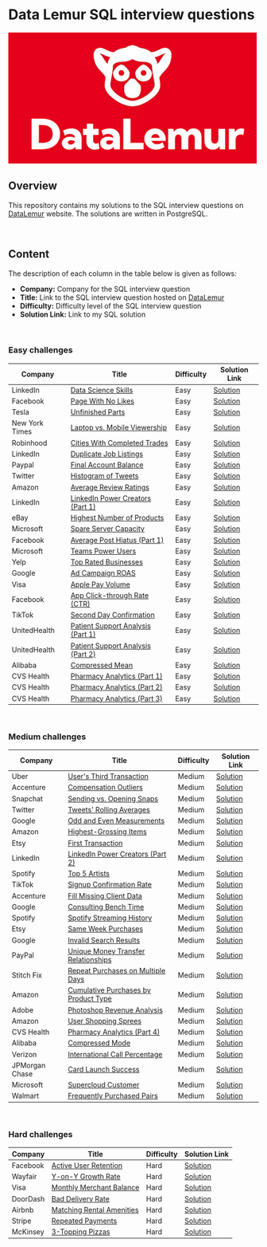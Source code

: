 # Data Lemur SQL interview questions

![](/assets/coverimage.png)

## Overview

This repository contains my solutions to the SQL interview questions on [DataLemur](https://datalemur.com/sql-interview-questions) website. The solutions are written in PostgreSQL.

<br>

## Content


The description of each column in the table below is given as follows:

- **Company:** Company for the SQL interview question
- **Title:** Link to the SQL interview question hosted on [DataLemur](https://datalemur.com/sql-interview-questions)
- **Difficulty:** Difficulty level of the SQL interview question
- **Solution Link:** Link to my SQL solution

<br>

### **Easy challenges**

| Company | Title | Difficulty | Solution Link |
|------------|------------------------|------------|-----------|
| LinkedIn | [Data Science Skills](https://datalemur.com/questions/matching-skills) | Easy | [Solution](Easy/matching-skills.sql)
| Facebook | [Page With No Likes](https://datalemur.com/questions/sql-page-with-no-likes) | Easy | [Solution](Easy/sql-page-with-no-likes.sql)
| Tesla | [Unfinished Parts](https://datalemur.com/questions/tesla-unfinished-parts) | Easy | [Solution](Easy/tesla-unfinished-parts.sql)
| New York Times | [Laptop vs. Mobile Viewership](https://datalemur.com/questions/laptop-mobile-viewership) | Easy | [Solution](Easy/laptop-mobile-viewership.sql)
| Robinhood | [Cities With Completed Trades](https://datalemur.com/questions/completed-trades) | Easy | [Solution](Easy/completed-trades.sql)
| LinkedIn | [Duplicate Job Listings](https://datalemur.com/questions/duplicate-job-listings) | Easy | [Solution](Easy/duplicate-job-listings.sql)
| Paypal | [Final Account Balance](https://datalemur.com/questions/final-account-balance) | Easy | [Solution](Easy/final-account-balance.sql)
| Twitter | [Histogram of Tweets](https://datalemur.com/questions/sql-histogram-tweets) | Easy | [Solution](Easy/sql-histogram-tweets.sql)
| Amazon | [Average Review Ratings](https://datalemur.com/questions/sql-avg-review-ratings) | Easy | [Solution](Easy/sql-avg-review-ratings.sql)
| LinkedIn | [LinkedIn Power Creators (Part 1)](https://datalemur.com/questions/linkedin-power-creators) | Easy | [Solution](Easy/linkedin-power-creators.sql)
| eBay | [Highest Number of Products](https://datalemur.com/questions/sql-highest-products) | Easy | [Solution](Easy/sql-highest-products.sql)
| Microsoft | [Spare Server Capacity](https://datalemur.com/questions/sql-spare-server-capacity) | Easy | [Solution](Easy/sql-spare-server-capacity.sql)
| Facebook | [Average Post Hiatus (Part 1)](https://datalemur.com/questions/sql-average-post-hiatus-1) | Easy | [Solution](Easy/sql-average-post-hiatus-1.sql)
| Microsoft | [Teams Power Users](https://datalemur.com/questions/teams-power-users) | Easy | [Solution](Easy/teams-power-users.sql)
| Yelp | [Top Rated Businesses](https://datalemur.com/questions/sql-top-businesses) | Easy | [Solution](Easy/sql-top-businesses.sql)
| Google | [Ad Campaign ROAS](https://datalemur.com/questions/ad-campaign-roas) | Easy | [Solution](Easy/ad-campaign-roas.sql)
| Visa | [Apple Pay Volume](https://datalemur.com/questions/apple-pay-volume) | Easy | [Solution](Easy/apple-pay-volume.sql)
| Facebook | [App Click-through Rate (CTR)](https://datalemur.com/questions/sql-app-ctr) | Easy | [Solution](Easy/sql-app-ctr.sql)
| TikTok | [Second Day Confirmation](https://datalemur.com/questions/second-day-confirmation) | Easy | [Solution](Easy/second-day-confirmation.sql)
| UnitedHealth | [Patient Support Analysis (Part 1)](https://datalemur.com/questions/frequent-callers) | Easy | [Solution](Easy/frequent-callers.sql)
| UnitedHealth | [Patient Support Analysis (Part 2)](https://datalemur.com/questions/uncategorized-calls-percentage) | Easy | [Solution](Easy/uncategorized-calls-percentage.sql)
| Alibaba | [Compressed Mean](https://datalemur.com/questions/alibaba-compressed-mean) | Easy | [Solution](Easy/alibaba-compressed-mean.sql)
| CVS Health | [Pharmacy Analytics (Part 1)](https://datalemur.com/questions/top-profitable-drugs) | Easy | [Solution](Easy/top-profitable-drugs.sql)
| CVS Health | [Pharmacy Analytics (Part 2)](https://datalemur.com/questions/non-profitable-drugs) | Easy | [Solution](Easy/non-profitable-drugs.sql)
| CVS Health | [Pharmacy Analytics (Part 3)](https://datalemur.com/questions/total-drugs-sales) | Easy | [Solution](Easy/total-drugs-sales.sql)


<br>

### **Medium challenges**
| Company | Title | Difficulty | Solution Link |
|------------|------------------------|------------|-----------|
| Uber | [User's Third Transaction](https://datalemur.com/questions/sql-third-transaction) | Medium | [Solution](Medium/sql-third-transaction.sql)
| Accenture | [Compensation Outliers](https://datalemur.com/questions/compensation-outliers) | Medium | [Solution](Medium/compensation-outliers.sql)
| Snapchat | [Sending vs. Opening Snaps](https://datalemur.com/questions/time-spent-snaps) | Medium | [Solution](Medium/time-spent-snaps.sql)
| Twitter | [Tweets' Rolling Averages](https://datalemur.com/questions/rolling-average-tweets) | Medium | [Solution](Medium/rolling-average-tweets.sql)
| Google | [Odd and Even Measurements](https://datalemur.com/questions/odd-even-measurements) | Medium | [Solution](Medium/odd-even-measurements.sql)
| Amazon | [Highest-Grossing Items](https://datalemur.com/questions/sql-highest-grossing) | Medium | [Solution](Medium/sql-highest-grossing.sql)
| Etsy | [First Transaction](https://datalemur.com/questions/sql-first-transaction) | Medium | [Solution](Medium/sql-first-transaction.sql)
| LinkedIn | [LinkedIn Power Creators (Part 2)](https://datalemur.com/questions/linkedin-power-creators-part2) | Medium | [Solution](Medium/linkedin-power-creators-part2.sql)
| Spotify | [Top 5 Artists](https://datalemur.com/questions/top-fans-rank) | Medium | [Solution](Medium/top-fans-rank.sql)
| TikTok | [Signup Confirmation Rate](https://datalemur.com/questions/signup-confirmation-rate) | Medium | [Solution](Medium/signup-confirmation-rate.sql)
| Accenture | [Fill Missing Client Data](https://datalemur.com/questions/fill-missing-product) | Medium | [Solution](Medium/fill-missing-product.sql)
| Google | [Consulting Bench Time](https://datalemur.com/questions/consulting-bench-time) | Medium | [Solution](Medium/consulting-bench-time.sql)
| Spotify | [Spotify Streaming History](https://datalemur.com/questions/spotify-streaming-history) | Medium | [Solution](Medium/spotify-streaming-history.sql)
| Etsy | [Same Week Purchases](https://datalemur.com/questions/same-week-purchases) | Medium | [Solution](Medium/same-week-purchases.sql)
| Google | [Invalid Search Results](https://datalemur.com/questions/invalid-search-pct) | Medium | [Solution](Medium/invalid-search-pct.sql)
| PayPal | [Unique Money Transfer Relationships](https://datalemur.com/questions/money-transfer-relationships) | Medium | [Solution](Medium/money-transfer-relationships.sql)
| Stitch Fix | [Repeat Purchases on Multiple Days](https://datalemur.com/questions/sql-repeat-purchases) | Medium | [Solution](Medium/sql-repeat-purchases.sql)
| Amazon | [Cumulative Purchases by Product Type](https://datalemur.com/questions/sql-purchasing-activity) | Medium | [Solution](Medium/sql-purchasing-activity.sql)
| Adobe | [Photoshop Revenue Analysis](https://datalemur.com/questions/photoshop-revenue-analysis) | Medium | [Solution](Medium/photoshop-revenue-analysis.sql)
| Amazon | [User Shopping Sprees](https://datalemur.com/questions/amazon-shopping-spree) | Medium | [Solution](Medium/amazon-shopping-spree.sql)
| CVS Health | [Pharmacy Analytics (Part 4)](https://datalemur.com/questions/top-drugs-sold) | Medium | [Solution](Medium/top-drugs-sold.sql)
| Alibaba | [Compressed Mode](https://datalemur.com/questions/alibaba-compressed-mode) | Medium | [Solution](Medium/alibaba-compressed-mode.sql)
| Verizon | [International Call Percentage](https://datalemur.com/questions/international-call-percentage) | Medium | [Solution](Medium/international-call-percentage.sql)
| JPMorgan Chase | [Card Launch Success](https://datalemur.com/questions/card-launch-success) | Medium | [Solution](Medium/card-launch-success.sql)
| Microsoft | [Supercloud Customer](https://datalemur.com/questions/supercloud-customer) | Medium | [Solution](Medium/supercloud-customer.sql)
| Walmart | [Frequently Purchased Pairs](https://datalemur.com/questions/frequently-purchased-pairs) | Medium | [Solution](Medium/frequently-purchased-pairs.sql)


<br>

### **Hard challenges**
| Company | Title | Difficulty | Solution Link |
|------------|------------------------|------------|-----------|
| Facebook | [Active User Retention](https://datalemur.com/questions/user-retention) | Hard | [Solution](Hard/user-retention.sql)
| Wayfair | [Y-on-Y Growth Rate](https://datalemur.com/questions/yoy-growth-rate) | Hard | [Solution](Hard/yoy-growth-rate.sql)
| Visa | [Monthly Merchant Balance](https://datalemur.com/questions/sql-monthly-merchant-balance) | Hard | [Solution](Hard/sql-monthly-merchant-balance.sql)
| DoorDash | [Bad Delivery Rate](https://datalemur.com/questions/sql-bad-experience) | Hard | [Solution](Hard/sql-bad-experience.sql)
| Airbnb | [Matching Rental Amenities](https://datalemur.com/questions/sql-bad-experience) | Hard | [Solution](Hard/sql-bad-experience.sql)
| Stripe | [Repeated Payments](https://datalemur.com/questions/repeated-payments) | Hard | [Solution](Hard/repeated-payments.sql)
| McKinsey | [3-Topping Pizzas](https://datalemur.com/questions/pizzas-topping-cost) | Hard | [Solution](Hard/pizzas-topping-cost.sql)


